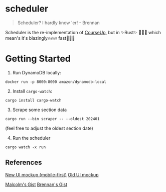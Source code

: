 # scheduler

> Scheduler? I hardly know 'er! - Brennan

Scheduler is the re-implementation of [CourseUp](https://github.com/VikeLabs/courseup),
but in ✨Rust✨ 🦀🦀🦀 which mean's it's blazingly🔥🔥🔥 fast🚀🚀🚀

# Getting Started

1. Run DynamoDB locally: 
```
docker run -p 8000:8000 amazon/dynamodb-local
```
2. Install `cargo-watch`:
```
cargo install cargo-watch
```
3. Scrape some section data
```
cargo run --bin scraper -- --oldest 202401
```
(feel free to adjust the oldest section date)

4. Run the scheduler
```
cargo watch -x run
```

## References

[New UI mockup (mobile-first)](https://excalidraw.com/#json=Gy2QfYj48tbT_JeTS-Lju,s66OheueOnmxZdSqZ1CQsw)
[Old UI mockup](https://excalidraw.com/#json=2OjX312ssDChqQvrh2j3v,guHSNiaE7K6ZetynsgEKFw)

[Malcolm's Gist](https://gist.github.com/malcolmseyd/ce59c51d376ec3f6f57e5e2f09f59b9a)
[Brennan's Gist](https://gist.github.com/brennanmcmicking/a76b1556a01b655ad5ca8309a9c646c8)
